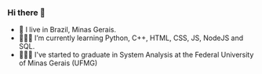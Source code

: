 ### Hi there 👋

- 🏡 I live in Brazil, Minas Gerais.
- 📝👨‍💻 I’m currently learning Python, C++, HTML, CSS, JS, NodeJS and SQL.
- 📘👨‍🎓 I've started to graduate in System Analysis at the Federal University of Minas Gerais (UFMG)
